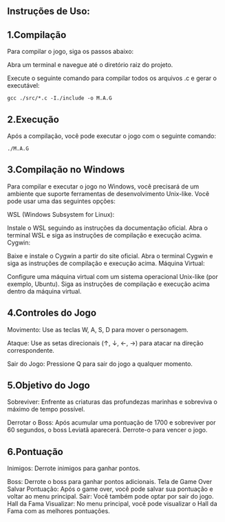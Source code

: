 ## Instruções de Uso:

## 1.Compilação

Para compilar o jogo, siga os passos abaixo:

Abra um terminal e navegue até o diretório raiz do projeto.

Execute o seguinte comando para compilar todos os arquivos .c e gerar o executável:

    gcc ./src/*.c -I./include -o M.A.G

## 2.Execução

Após a compilação, você pode executar o jogo com o seguinte comando:

    ./M.A.G

## 3.Compilação no Windows

Para compilar e executar o jogo no Windows, você precisará de um ambiente que suporte ferramentas de desenvolvimento Unix-like. Você pode usar uma das seguintes opções:

WSL (Windows Subsystem for Linux):

Instale o WSL seguindo as instruções da documentação oficial.
Abra o terminal WSL e siga as instruções de compilação e execução acima.
Cygwin:

Baixe e instale o Cygwin a partir do site oficial.
Abra o terminal Cygwin e siga as instruções de compilação e execução acima.
Máquina Virtual:

Configure uma máquina virtual com um sistema operacional Unix-like (por exemplo, Ubuntu).
Siga as instruções de compilação e execução acima dentro da máquina virtual.

## 4.Controles do Jogo

Movimento: Use as teclas W, A, S, D para mover o personagem.

Ataque: Use as setas direcionais (↑, ↓, ←, →) para atacar na direção correspondente.

Sair do Jogo: Pressione Q para sair do jogo a qualquer momento.

## 5.Objetivo do Jogo

Sobreviver: Enfrente as criaturas das profundezas marinhas e sobreviva o máximo de tempo possível.

Derrotar o Boss: Após acumular uma pontuação de 1700 e sobreviver por 60 segundos, o boss Leviatã aparecerá. Derrote-o para vencer o jogo.

## 6.Pontuação

Inimigos: Derrote inimigos para ganhar pontos.

Boss: Derrote o boss para ganhar pontos adicionais.
Tela de Game Over
Salvar Pontuação: Após o game over, você pode salvar sua pontuação e voltar ao menu principal.
Sair: Você também pode optar por sair do jogo.
Hall da Fama
Visualizar: No menu principal, você pode visualizar o Hall da Fama com as melhores pontuações.
